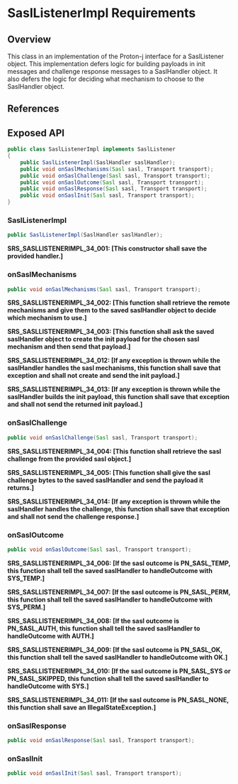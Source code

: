 # SaslListenerImpl Requirements

## Overview

This class in an implementation of the Proton-j interface for a SaslListener object. This implementation defers logic
for building payloads in init messages and challenge response messages to a SaslHandler object. It also defers the logic for
deciding what mechanism to choose to the SaslHandler object.

## References

## Exposed API

```java
public class SaslListenerImpl implements SaslListener
{
    public SaslListenerImpl(SaslHandler saslHandler);
    public void onSaslMechanisms(Sasl sasl, Transport transport);
    public void onSaslChallenge(Sasl sasl, Transport transport);
    public void onSaslOutcome(Sasl sasl, Transport transport);
    public void onSaslResponse(Sasl sasl, Transport transport);
    public void onSaslInit(Sasl sasl, Transport transport);
}
```

### SaslListenerImpl

```java
public SaslListenerImpl(SaslHandler saslHandler);
```

**SRS_SASLLISTENERIMPL_34_001: [**This constructor shall save the provided handler.**]**


### onSaslMechanisms

```java
public void onSaslMechanisms(Sasl sasl, Transport transport);
```

**SRS_SASLLISTENERIMPL_34_002: [**This function shall retrieve the remote mechanisms and give them to the saved saslHandler object to decide which mechanism to use.**]**

**SRS_SASLLISTENERIMPL_34_003: [**This function shall ask the saved saslHandler object to create the init payload for the chosen sasl mechanism and then send that payload.**]**

**SRS_SASLLISTENERIMPL_34_012: [**If any exception is thrown while the saslHandler handles the sasl mechanisms, this function shall save that exception and shall not create and send the init payload.**]**

**SRS_SASLLISTENERIMPL_34_013: [**If any exception is thrown while the saslHandler builds the init payload, this function shall save that exception and shall not send the returned init payload.**]**


### onSaslChallenge

```java
public void onSaslChallenge(Sasl sasl, Transport transport);
```

**SRS_SASLLISTENERIMPL_34_004: [**This function shall retrieve the sasl challenge from the provided sasl object.**]**

**SRS_SASLLISTENERIMPL_34_005: [**This function shall give the sasl challenge bytes to the saved saslHandler and send the payload it returns.**]**

**SRS_SASLLISTENERIMPL_34_014: [**If any exception is thrown while the saslHandler handles the challenge, this function shall save that exception and shall not send the challenge response.**]**

### onSaslOutcome

```java
public void onSaslOutcome(Sasl sasl, Transport transport);
```

**SRS_SASLLISTENERIMPL_34_006: [**If the sasl outcome is PN_SASL_TEMP, this function shall tell the saved saslHandler to handleOutcome with SYS_TEMP.**]**

**SRS_SASLLISTENERIMPL_34_007: [**If the sasl outcome is PN_SASL_PERM, this function shall tell the saved saslHandler to handleOutcome with SYS_PERM.**]**

**SRS_SASLLISTENERIMPL_34_008: [**If the sasl outcome is PN_SASL_AUTH, this function shall tell the saved saslHandler to handleOutcome with AUTH.**]**

**SRS_SASLLISTENERIMPL_34_009: [**If the sasl outcome is PN_SASL_OK, this function shall tell the saved saslHandler to handleOutcome with OK.**]**

**SRS_SASLLISTENERIMPL_34_010: [**If the sasl outcome is PN_SASL_SYS or PN_SASL_SKIPPED, this function shall tell the saved saslHandler to handleOutcome with SYS.**]**

**SRS_SASLLISTENERIMPL_34_011: [**If the sasl outcome is PN_SASL_NONE, this function shall save an IllegalStateException.**]**


### onSaslResponse

```java
public void onSaslResponse(Sasl sasl, Transport transport);
```


### onSaslInit

```java
public void onSaslInit(Sasl sasl, Transport transport);
```